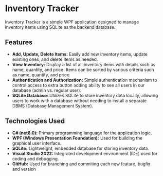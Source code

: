 # Inventory Tracker

Inventory Tracker is a simple WPF application designed to manage inventory items using SQLite as the backend database.

## Features

- **Add, Update, Delete Items:** Easily add new inventory items, update existing ones, and delete items as needed.
- **View Inventory:** Display a list of all inventory items with details such as name, quantity, and price. Items can be sorted by various criteria such as name, quantity, and price.
- **Authentication and Authorization:** Simple authentication mechanism to control access to extra button adding ability to see all users in our database (admin vs. regular user).
- **SQLite Database:** Utilizes SQLite to store inventory data locally, allowing users to work with a database without needing to install a separate DBMS (Database Management System).

## Technologies Used

- **C# (net8.0):** Primary programming language for the application logic.
- **WPF (Windows Presentation Foundation):** Used for building the graphical user interface.
- **SQLite:** Lightweight, embedded database for storing inventory data.
- **Visual Studio 2022:** Integrated development environment (IDE) used for coding and debugging.
- **GitHub:** Used for branching and commiting each new feature, bugfix and version
